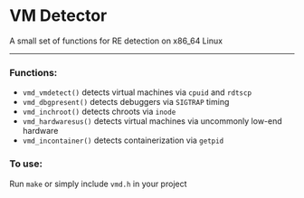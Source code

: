 # VM Detector
A small set of functions for RE detection on x86_64 Linux
***
### Functions:
* `vmd_vmdetect()`
detects virtual machines via `cpuid` and `rdtscp`
* `vmd_dbgpresent()`
detects debuggers via `SIGTRAP` timing
* `vmd_inchroot()`
detects chroots via `inode`
* `vmd_hardwaresus()`
detects virtual machines via uncommonly low-end hardware
* `vmd_incontainer()`
detects containerization via `getpid`
### To use:
Run `make` or simply include `vmd.h` in your project
